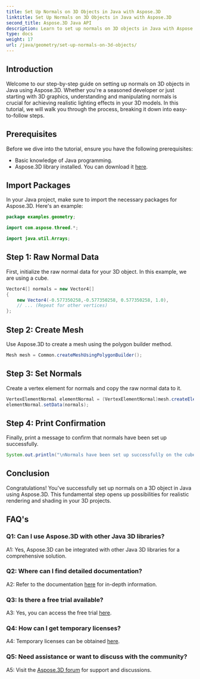 ```yaml
---
title: Set Up Normals on 3D Objects in Java with Aspose.3D
linktitle: Set Up Normals on 3D Objects in Java with Aspose.3D
second_title: Aspose.3D Java API
description: Learn to set up normals on 3D objects in Java with Aspose.3D. Enhance your graphics with this comprehensive tutorial.
type: docs
weight: 17
url: /java/geometry/set-up-normals-on-3d-objects/
---
```

## Introduction

Welcome to our step-by-step guide on setting up normals on 3D objects in Java using Aspose.3D. Whether you're a seasoned developer or just starting with 3D graphics, understanding and manipulating normals is crucial for achieving realistic lighting effects in your 3D models. In this tutorial, we will walk you through the process, breaking it down into easy-to-follow steps.

## Prerequisites

Before we dive into the tutorial, ensure you have the following prerequisites:

- Basic knowledge of Java programming.
- Aspose.3D library installed. You can download it [here](https://releases.aspose.com/3d/java/).

## Import Packages

In your Java project, make sure to import the necessary packages for Aspose.3D. Here's an example:

```java
package examples.geometry;

import com.aspose.threed.*;

import java.util.Arrays;
```

## Step 1: Raw Normal Data

First, initialize the raw normal data for your 3D object. In this example, we are using a cube.

```java
Vector4[] normals = new Vector4[]
{
    new Vector4(-0.577350258,-0.577350258, 0.577350258, 1.0),
    // ... (Repeat for other vertices)
};

```

## Step 2: Create Mesh

Use Aspose.3D to create a mesh using the polygon builder method.

```java
Mesh mesh = Common.createMeshUsingPolygonBuilder();
```

## Step 3: Set Normals

Create a vertex element for normals and copy the raw normal data to it.

```java
VertexElementNormal elementNormal = (VertexElementNormal)mesh.createElement(VertexElementType.NORMAL, MappingMode.CONTROL_POINT, ReferenceMode.DIRECT);
elementNormal.setData(normals);
```

## Step 4: Print Confirmation

Finally, print a message to confirm that normals have been set up successfully.

```java
System.out.println("\nNormals have been set up successfully on the cube.");
```

## Conclusion

Congratulations! You've successfully set up normals on a 3D object in Java using Aspose.3D. This fundamental step opens up possibilities for realistic rendering and shading in your 3D projects.

## FAQ's

### Q1: Can I use Aspose.3D with other Java 3D libraries?

A1: Yes, Aspose.3D can be integrated with other Java 3D libraries for a comprehensive solution.

### Q2: Where can I find detailed documentation?

A2: Refer to the documentation [here](https://reference.aspose.com/3d/java/) for in-depth information.

### Q3: Is there a free trial available?

A3: Yes, you can access the free trial [here](https://releases.aspose.com/).

### Q4: How can I get temporary licenses?

A4: Temporary licenses can be obtained [here](https://purchase.aspose.com/temporary-license/).

### Q5: Need assistance or want to discuss with the community?

A5: Visit the [Aspose.3D forum](https://forum.aspose.com/c/3d/18) for support and discussions.
